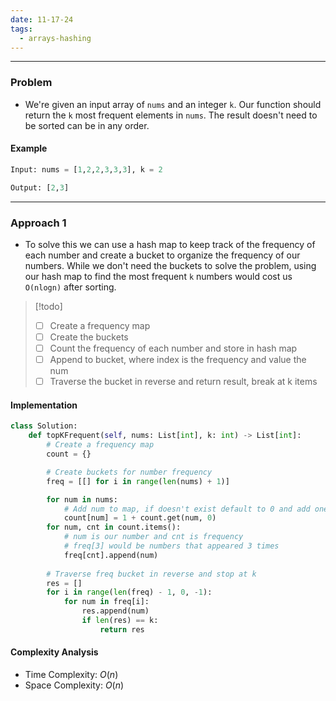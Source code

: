 ```yaml
---
date: 11-17-24
tags:
  - arrays-hashing
---
```

---
### Problem

- We're given an input array of `nums` and an integer `k`. Our function should return the `k` most frequent elements in `nums`. The result doesn't need to be sorted can be in any order.

#### Example

```python
Input: nums = [1,2,2,3,3,3], k = 2

Output: [2,3]
```

---
### Approach 1

- To solve this we can use a hash map to keep track of the frequency of each number and create a bucket to organize the frequency of our numbers. While we don't need the buckets to solve the problem, using our hash map to find the most frequent `k` numbers would cost us `O(nlogn)` after sorting.
  
> [!todo]
> - [ ] Create a frequency map
> - [ ] Create the buckets
> - [ ] Count the frequency of each number and store in hash map
> - [ ] Append to bucket, where index is the frequency and value the num
> - [ ] Traverse the bucket in reverse and return result, break at k items

#### Implementation

```python
class Solution:
    def topKFrequent(self, nums: List[int], k: int) -> List[int]:
        # Create a frequency map
        count = {}

        # Create buckets for number frequency
        freq = [[] for i in range(len(nums) + 1)]

        for num in nums:
            # Add num to map, if doesn't exist default to 0 and add one each time
            count[num] = 1 + count.get(num, 0)
        for num, cnt in count.items():
            # num is our number and cnt is frequency
            # freq[3] would be numbers that appeared 3 times
            freq[cnt].append(num)
        
        # Traverse freq bucket in reverse and stop at k
        res = []
        for i in range(len(freq) - 1, 0, -1):
            for num in freq[i]:
                res.append(num)
                if len(res) == k:
                    return res
```

#### Complexity Analysis

- Time Complexity: $O(n)$
- Space Complexity: $O(n)$


